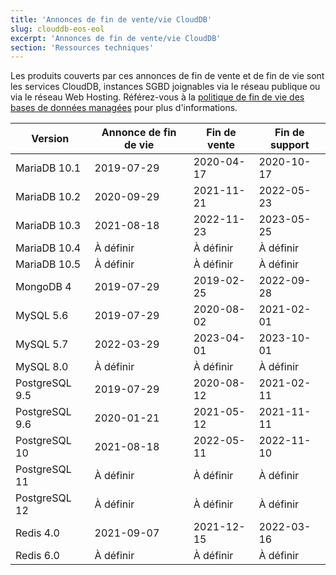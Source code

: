 ```yaml
---
title: 'Annonces de fin de vente/vie CloudDB'
slug: clouddb-eos-eol
excerpt: 'Annonces de fin de vente/vie CloudDB'
section: 'Ressources techniques'
---
```


Les produits couverts par ces annonces de fin de vente et de fin de vie sont les services CloudDB, instances SGBD joignables via le réseau publique ou via le réseau Web Hosting.
Référez-vous à la [politique de fin de vie des bases de données managées](../managed-db-life-cycle-policy/) pour plus d'informations.

|Version|Annonce de fin de vie|Fin de vente|Fin de support|
|---|---|---|---|
|MariaDB 10.1|2019-07-29|2020-04-17|2020-10-17|
|MariaDB 10.2|2020-09-29|2021-11-21|2022-05-23|
|MariaDB 10.3|2021-08-18|2022-11-23|2023-05-25|
|MariaDB 10.4|À définir|À définir|À définir|
|MariaDB 10.5|À définir|À définir|À définir|
|MongoDB 4|2019-07-29|2019-02-25|2022-09-28|
|MySQL 5.6|2019-07-29|2020-08-02|2021-02-01|
|MySQL 5.7|2022-03-29|2023-04-01|2023-10-01|
|MySQL 8.0|À définir|À définir|À définir|
|PostgreSQL 9.5|2019-07-29|2020-08-12|2021-02-11|
|PostgreSQL 9.6|2020-01-21|2021-05-12|2021-11-11|
|PostgreSQL 10|2021-08-18|2022-05-11|2022-11-10|
|PostgreSQL 11|À définir|À définir|À définir|
|PostgreSQL 12|À définir|À définir|À définir|
|Redis 4.0|2021-09-07|2021-12-15|2022-03-16|
|Redis 6.0|À définir|À définir|À définir|
